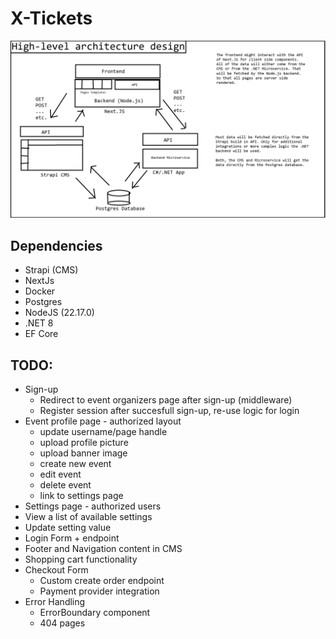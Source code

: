 ﻿# X-Tickets

![High-Level Architecture Design](/architecture-design.jpg)

## Dependencies
- Strapi (CMS)
- NextJs
- Docker
- Postgres
- NodeJS (22.17.0)
- .NET 8
- EF Core 

## TODO: 
- Sign-up
    - Redirect to event organizers page after sign-up (middleware)
    - Register session after succesfull sign-up, re-use logic for login
- Event profile page - authorized layout
    - update username/page handle
    - upload profile picture 
    - upload banner image
    - create new event
    - edit event 
    - delete event
    - link to settings page
- Settings page - authorized users
 - View a list of available settings
 - Update setting value
- Login Form + endpoint
- Footer and Navigation content in CMS
- Shopping cart functionality
- Checkout Form
    - Custom create order endpoint
    - Payment provider integration
- Error Handling
    - ErrorBoundary component
    - 404 pages